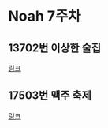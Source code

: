 # Noah 7주차

## 13702번 이상한 술집

[링크](https://www.acmicpc.net/problem/13702)

## 17503번 맥주 축제

[링크](https://www.acmicpc.net/problem/17503)
